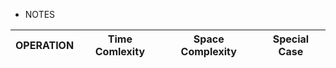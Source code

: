 * NOTES

OPERATION       |       Time Comlexity     |       Space Complexity     |       Special Case
--- | --- | --- | --- |

